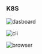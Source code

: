 ### K8S
![dasboard](https://github.com/ananasness/iu-devops-labs/blob/master/screenshots/lab8/1.png?raw=true)

![cli](https://github.com/ananasness/iu-devops-labs/blob/master/screenshots/lab8/2.png?raw=true)

![browser](https://github.com/ananasness/iu-devops-labs/blob/master/screenshots/lab8/3.png?raw=true)

